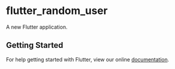 # flutter_random_user

A new Flutter application.

## Getting Started

For help getting started with Flutter, view our online
[documentation](https://flutter.io/).
